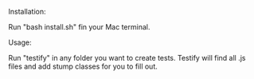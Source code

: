 Installation:

Run "bash install.sh" fin your Mac terminal.

Usage:

Run "testify" in any folder you want to create tests. Testify will find all .js files and add stump classes for you to fill out.
